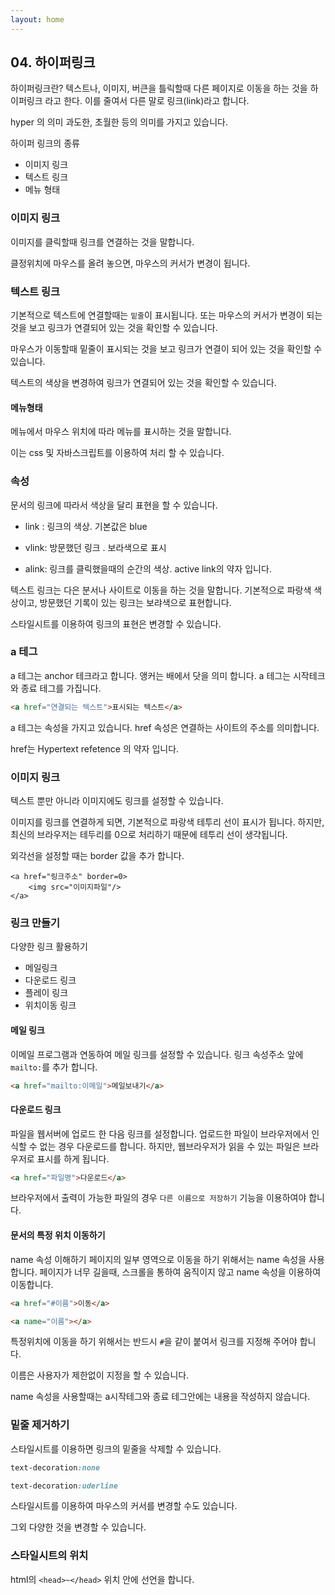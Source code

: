 ```yaml
---
layout: home
---
```

## 04. 하이퍼링크

하이퍼링크란?
텍스트나, 이미지, 버큰을 틀릭할때 다른 페이지로 이동을 하는 것을 하이퍼링크 라고 한다.
이를 줄여서 다른 말로 링크(link)라고 합니다.

hyper 의 의미 과도한, 초월한 등의 의미를 가지고 있습니다.

하이퍼 링크의 종류
* 이미지 링크
* 텍스트 링크
* 메뉴 형태

### 이미지 링크
이미지를 클릭할때 링크를 연결하는 것을 말합니다.

클정위치에 마우스를 올려 놓으면, 마우스의 커서가 변경이 됩니다.


### 텍스트 링크
기본적으로 텍스트에 연결할때는 `밑줄`이 표시됩니다. 또는 마우스의 커서가 변경이 되는 것을 보고 링크가 연결되어 있는 것을 확인할 수 있습니다.

마우스가 이동할때 밑줄이 표시되는 것을 보고 링크가 연결이 되어 있는 것을 확인할 수 있습니다.

텍스트의 색상을 변경하여 링크가 연결되어 있는 것을 확인할 수 있습니다.


#### 메뉴형태
메뉴에서 마우스 위치에 따라 메뉴를 표시하는 것을 말합니다.

이는 css 및 자바스크립트를 이용하여 처리 할 수 있습니다.



### 속성
문서의 링크에 따라서 색상을 달리 표현을 할 수 있습니다.

* link : 링크의 색상. 기본값은 blue

* vlink: 방문했던 링크 .  보라색으로 표시

* alink: 링크를 클릭했을때의 순간의 색상.
active link의 약자 입니다.

텍스트 링크는 다은 분서나 사이트로 이동을 하는 것을 말합니다.
기본적으로 파랑색 색상이고, 방문했던 기록이 있는 링크는 보랴색으로 표현합니다.


스타일시트를 이용하여 링크의 표현은 변경할 수 있습니다.

### a 테그
a 테그는 anchor 테크라고 합니다. 앵커는 배에서 닷을 의미 합니다.
a 테그는 시작테크와 종료 테그를 가집니다.

```html
<a href="연결되는 텍스트">표시되는 텍스트</a>
```

a 테그는 속성을 가지고 있습니다. href 속성은 연결하는 사이트의 주소를 의미합니다.

href는 Hypertext refetence 의 약자 입니다.

### 이미지 링크
텍스트 뿐만 아니라 이미지에도 링크를 설정할 수 있습니다.

이미지를 링크를 연결하게 되면, 기본적으로 파랑색 테투리 선이 표시가 됩니다. 하지만, 최신의 브라우저는 테두리를 0으로 처리하기 때문에 테투리 선이 생갹됩니다.

외각선을 설정할 때는 border 값을 추가 합니다.

```
<a href="링크주소" border=0>
    <img src="이미지파일"/>
</a>
```

### 링크 만들기
다양한 링크 활용하기

* 메일링크
* 다운로드 링크
* 플레이 링크
* 위치이동 링크


#### 메일 링크
이메일 프로그램과 연동하여 메일 링크를 설정할 수 있습니다.
링크 속성주소 앞에 `mailto:`를 추가 합니다.

```html
<a href="mailto:이메일">메일보내기</a>
```

#### 다운로드 링크
파일을 웹서버에 업로드 한 다음 링크를 설정합니다.
업로드한 파일이 브라우저에서 인식할 수 없는 경우 다운로드를 합니다. 하지만, 웹브라우저가 읽을 수 있는 파일은 브라우저로 표시를 하게 됩니다.


```html
<a href="파일명">다운로드</a>
```

브라우저에서 출력이 가능한 파일의 경우 `다른 이름으로 저장하기` 기능을 이용하여야 합니다. 

#### 문서의 특정 위치 이동하기
name 속성 이해하기
페이지의 일부 영역으로 이동을 하기 위해서는 name 속성을 사용합니다.
페이지가 너무 길을때, 스크롤을 통하여 움직이지 않고 name 속성을 이용하여 이동합니다.

```html
<a href="#이름">이동</a>

<a name="이름"></a>
```

특정위치에 이동을 하기 위해서는 반드시 `#`을 같이 붙여서 링크를 지정해 주어야 합니다.

이름은 사용자가 제한없이 지정을 할 수 있습니다.

name 속성을 사용할때는 a시작테그와 종료 테그안에는 내용을 작성하지 않습니다.



### 밑줄 제거하기
스타일시트를 이용하면 링크의 밑줄을 삭제할 수 있습니다.

```css
text-decoration:none

text-decoration:uderline
```

스타일시트를 이용하여 마우스의 커서를 변경할 수도 있습니다.

그외 다양한 것을 변경할 수 있습니다.

### 스타일시트의 위치
html의 `<head>~</head>` 위치 안에 선언을 합니다.  















